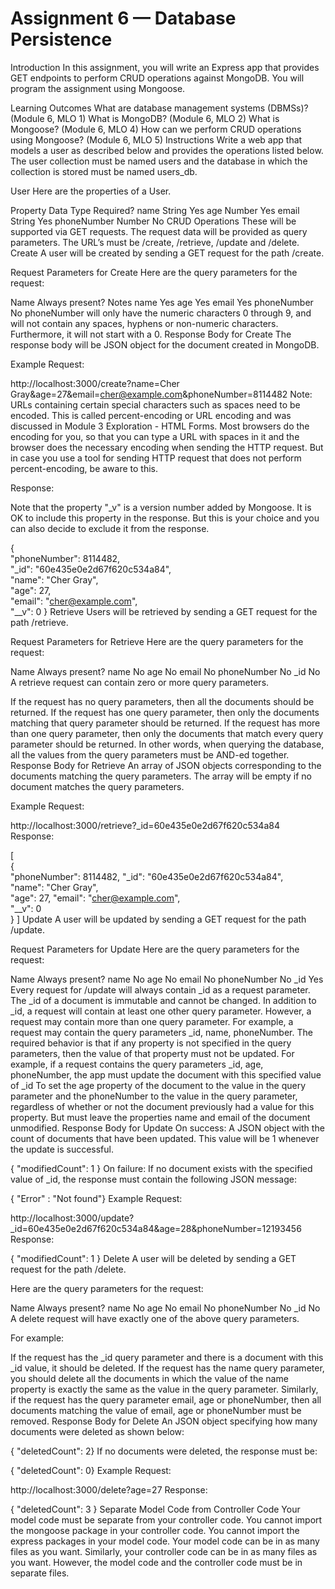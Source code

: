 # Assignment 6 — Database Persistence 

Introduction
In this assignment, you will write an Express app that provides GET endpoints to perform CRUD operations against MongoDB. You will program the assignment using Mongoose.

Learning Outcomes
What are database management systems (DBMSs)? (Module 6, MLO 1)
What is MongoDB? (Module 6, MLO 2)
What is Mongoose? (Module 6, MLO 4)
How can we perform CRUD operations using Mongoose? (Module 6, MLO 5)
Instructions
Write a web app that models a user as described below and provides the operations listed below. The user collection must be named users and the database in which the collection is stored must be named users_db.

User
Here are the properties of a User. 

Property	Data Type	Required?
name	String	Yes
age	Number	Yes
email	String	Yes
phoneNumber	Number	No
CRUD Operations
These will be supported via GET requests.
The request data will be provided as query parameters.
The URL’s must be /create, /retrieve, /update and /delete.
Create
A user will be created by sending a GET request for the path /create.

Request Parameters for Create
Here are the query parameters for the request:

Name	Always present?	Notes
name	Yes	
age	Yes	
email	Yes	
phoneNumber	No	phoneNumber will only have the numeric characters 0 through 9, and will not contain any spaces, hyphens or non-numeric characters. Furthermore, it will not start with a 0.
Response Body for Create
The response body will be JSON object for the document created in MongoDB.

Example
Request:

http://localhost:3000/create?name=Cher Gray&age=27&email=cher@example.com&phoneNumber=8114482
Note: URLs containing certain special characters such as spaces need to be encoded. This is called percent-encoding or URL encoding and was discussed in Module 3 Exploration - HTML Forms. Most browsers do the encoding for you, so that you can type a URL with spaces in it and the browser does the necessary encoding when sending the HTTP request. But in case you use a tool for sending HTTP request that does not perform percent-encoding, be aware to this.

Response:

Note that the property "_v" is a version number added by Mongoose. It is OK to include this property in the response. But this is your choice and you can also decide to exclude it from the response.

{  
  "phoneNumber": 8114482,  
  "_id": "60e435e0e2d67f620c534a84",  
  "name": "Cher Gray",  
  "age": 27,  
  "email": "cher@example.com",  
   "__v": 0 
}
Retrieve
Users will be retrieved by sending a GET request for the path /retrieve.

Request Parameters for Retrieve
Here are the query parameters for the request:

Name	Always present?
name	No
age	No
email	No
phoneNumber	No
_id	No
A retrieve request can contain zero or more query parameters.

If the request has no query parameters, then all the documents should be returned.
If the request has one query parameter, then only the documents matching that query parameter should be returned.
If the request has more than one query parameter, then only the documents that match every query parameter should be returned.
In other words, when querying the database, all the values from the query parameters must be AND-ed together.
Response Body for Retrieve
An array of JSON objects corresponding to the documents matching the query parameters. The array will be empty if no document matches the query parameters.

Example
Request:

http://localhost:3000/retrieve?_id=60e435e0e2d67f620c534a84
Response:

[  
  {  
   "phoneNumber": 8114482,
   "_id": "60e435e0e2d67f620c534a84",  
   "name": "Cher Gray",  
   "age": 27,
   "email": "cher@example.com",  
   "__v": 0  
  } 
]
Update
A user will be updated by sending a GET request for the path /update.

Request Parameters for Update
Here are the query parameters for the request:

Name	Always present?
name	No
age	No
email	No
phoneNumber	No
_id	Yes
Every request for /update will always contain _id as a request parameter.
The _id of a document is immutable and cannot be changed.
In addition to _id, a request will contain at least one other query parameter. However, a request may contain more than one query parameter.
For example, a request may contain the query parameters _id, name, phoneNumber.
The required behavior is that if any property is not specified in the query parameters, then the value of that property must not be updated.
For example, if a request contains the query parameters _id, age, phoneNumber, the app must update the document with this specified value of _id
To set the age property of the document to the value in the query parameter and the phoneNumber to the value in the query parameter, regardless of whether or not the document previously had a value for this property.
But must leave the properties name and email of the document unmodified.
Response Body for Update
On success: A JSON object with the count of documents that have been updated. This value will be 1 whenever the update is successful.

{  "modifiedCount": 1 }
On failure: If no document exists with the specified value of _id, the response must contain the following JSON message:

{ "Error" : "Not found"}
Example
Request:

http://localhost:3000/update?_id=60e435e0e2d67f620c534a84&age=28&phoneNumber=12193456
Response:

{  "modifiedCount": 1 }
Delete
A user will be deleted by sending a GET request for the path /delete.

Here are the query parameters for the request:

Name	Always present?
name	No
age	No
email	No
phoneNumber	No
_id	No
A delete request will have exactly one of the above query parameters.

For example:

If the request has the _id query parameter and there is a document with this _id value, it should be deleted.
If the request has the name query parameter, you should delete all the documents in which the value of the name property is exactly the same as the value in the query parameter.
Similarly, if the request has the query parameter email, age or phoneNumber, then all documents matching the value of email, age or phoneNumber must be removed.
Response Body for Delete
An JSON object specifying how many documents were deleted as shown below:

{ "deletedCount": 2}
If no documents were deleted, the response must be:

{ "deletedCount": 0}
Example
Request:

http://localhost:3000/delete?age=27
Response:

{  "deletedCount": 3 }
Separate Model Code from Controller Code
Your model code must be separate from your controller code.
You cannot import the mongoose package in your controller code.
You cannot import the express packages in your model code.
Your model code can be in as many files as you want.
Similarly, your controller code can be in as many files as you want.
However, the model code and the controller code must be in separate files.

